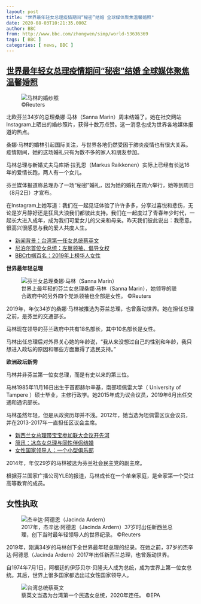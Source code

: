 ```yaml
---
layout: post
title: "世界最年轻女总理疫情期间“秘密”结婚 全球媒体聚焦温馨婚照"
date: 2020-08-03T10:21:35.000Z
author: BBC
from: http://www.bbc.com/zhongwen/simp/world-53636369
tags: [ BBC ]
categories: [ news, BBC ]
---
```

<!--1596450095000-->
[世界最年轻女总理疫情期间“秘密”结婚 全球媒体聚焦温馨婚照](http://www.bbc.com/zhongwen/simp/world-53636369)
------

<div>
<figure><img alt="马林的婚纱照" src="https://ichef.bbci.co.uk/news/600/cpsprodpb/169CB/production/_113791629_fc55cb46-51bb-4be9-a1a2-4e3fbd449138.jpg" referrerpolicy="no-referrer"><br><figcaption> ©Reuters</figcaption></figure><p class="story-body__introduction">北欧芬兰34岁的总理桑娜·马林（Sanna Marin）周末结婚了。她在社交网站Instagram上晒出的婚纱照片，获得十数万点赞。这一消息也成为世界各地媒体报道的热点。</p><p>桑娜·马林的婚林引起国际关注，与世界各地仍然受困于肺炎疫情也有很大关系。疫情期间，她的这场婚礼只有为数不多的家人和朋友参加。</p><p>马林总理与新婚丈夫马库斯·拉孔恩（Markus Raikkonen）实际上已经有长达16年的爱情长跑，两人有一个女儿。</p><p>芬兰媒体报道称总理办了一场“秘密”婚礼，因为她的婚礼在周六举行，她等到周日（8月2日）才宣布。</p><p>在Instagram上她写道：我们在一起见证体验了许许多多，分享过喜悦和悲伤，无论是岁月静好还是狂风大浪我们都彼此支持。我们在一起度过了青春年少时代，一起长大进入成年，成为我们可爱女儿的父亲和母亲。昨天我们彼此说出：我愿意。很高兴很感恩与我的爱人共度人生。</p><ul class="story-body__unordered-list"><li class="story-body__list-item"><a href="https://www.bbc.com/zhongwen/simp/china/2016/05/160520_taiwan_tsai_ing_wen_background" class="story-body__link">新闻背景：台湾第一任女总统蔡英文</a></li><li class="story-body__list-item"><a href="https://www.bbc.com/zhongwen/simp/world/2015/10/151028_nepal_woman_president" class="story-body__link">尼泊尔首位女总统：左翼领袖、倡导女权</a></li><li class="story-body__list-item"><a href="http://www.bbc.com/zhongwen/simp/world-50072863" class="story-body__link">BBC巾帼百名：2019年上榜华人女性</a></li></ul><p><strong>世界</strong><strong>最年轻总理</strong></p><figure><img alt="芬兰女总理桑娜·马林（Sanna Marin）" src="https://ichef.bbci.co.uk/news/600/cpsprodpb/E803/production/_110059395_1b8fb6e0-bb7f-4e10-ab27-719af24fe289.jpg" referrerpolicy="no-referrer"><br><figcaption>世界上最年轻的芬兰女总理桑娜·马林（Sanna Marin），她领导的联合政府中的另外四个党派领袖也全部是女性。 ©Reuters</figcaption></figure><p>2019年，年仅34岁的桑娜·马林被推选为芬兰总理，也曾轰动世界。她在担任总理之前，是芬兰的交通部长。</p><p>马林现在领导的芬兰政府中共有18名部长，其中10名部长是女性。</p><p>马林出任总理后对外界关心她的年龄说，“我从来没想过自己的性别和年龄，我只想进入政坛的原因和哪些方面赢得了选民支持。”</p><p><strong>欧洲</strong><strong>政坛新秀</strong></p><p>马林并非芬兰第一位女总理，而是有史以来的第三位。</p><p>马林1985年11月16日出生于首都赫尔辛基，南部坦佩雷大学（ University of Tampere ）硕士毕业，主修行政学。她2015年成为议会议员，2019年6月出任交通和通讯部长。</p><p>马林虽然年轻，但是从政资历却并不浅。2012年，她当选为坦佩雷区议会议员，并在2013-2017年一直担任区议会主席。</p><ul class="story-body__unordered-list"><li class="story-body__list-item"><a href="http://www.bbc.com/zhongwen/simp/world-45639996" class="story-body__link">新西兰女总理带宝宝参加联大会议开先河</a></li><li class="story-body__list-item"><a href="https://www.bbc.com/zhongwen/simp/world/2010/06/100628_brief_iceland_pm.shtml" class="story-body__link">简讯：冰岛女总理与同性伴侣结婚</a></li><li class="story-body__list-item"><a href="https://www.bbc.com/zhongwen/simp/world/2015/01/150115_female_leaders_world" class="story-body__link">女性国家领导人：一个小型俱乐部</a></li></ul><p>2014年，年仅29岁的马林被选为芬兰社会民主党的副主席。</p><p>根据芬兰国家广播公司YLE的报道，马林成长在一个单亲家庭，是全家第一个受过高等教育的成员。 </p><h2 class="story-body__crosshead">女性执政</h2><figure><img alt="杰辛达·阿德恩（Jacinda Ardern）" src="https://ichef.bbci.co.uk/news/600/cpsprodpb/13623/production/_110059397_38d48e50-a615-40b7-8b51-fcda6168c3be.jpg" referrerpolicy="no-referrer"><br><figcaption>2017年，杰辛达·阿德恩（Jacinda Ardern）37岁时出任新西兰总理，创下当时最年轻领导人的世界纪录。 ©Reuters</figcaption></figure><p>2019年，刚满34岁的马林创下全世界最年轻总理的纪录。在她之前，37岁的杰辛达·阿德恩（Jacinda Ardern）2017年出任新西兰总理，也曾轰动世界。</p><p>自1974年7月1日，阿根廷的伊莎贝尔·贝隆夫人成为总统，成为世界上第一位女总统。其后，世界上很多国家都选出过女性国家领导人。</p><figure><img alt="台湾总统蔡英文" src="https://ichef.bbci.co.uk/news/600/cpsprodpb/500F/production/_110059402_50ab416c-b3b7-4182-8d02-9a2a2eb4db3d.jpg" referrerpolicy="no-referrer"><br><figcaption>蔡英文当选为台湾第一个民选女总统，2020年连任。 ©EPA</figcaption></figure>
</div>
